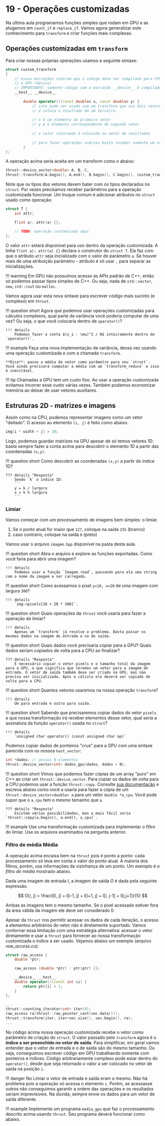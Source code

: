 # 19 - Operações customizadas

Na última aula programamos funções simples que rodam em GPU e as plugamos em `count_if` e `replace_if`. Vamos agora generalizar este conhecimento para `transform` e criar funções mais complexas. 

## Operações customizadas em `transform`

Para criar nossas próprias operações usamos a seguinte sintaxe:

```.cpp
struct custom_transform
{
    // essas marcações indicam que o código deve ser compilado para CPU (host) 
    // e GPU (device)
    // IMPORTANTE: somente código com a marcação __device__ é compilado para GPU
    __host__ __device__
    
        double operator()(const double& x, const double& y) {
            // isto pode ser usado com um transform que usa dois vetores 
            // e coloca o resultado em um terceiro.
            
            // x é um elemento do primeiro vetor
            // y é o elemento correspondente do segundo vetor
            
            // o valor retornado é colocado no vetor de resultados
            
            // para fazer operações unárias basta receber somente um argumento.
        }
};
```

A operação acima seria aceita em um transform como o abaixo:


```cpp
thrust::device_vector<double> A, B, C;
thrust::transform(A.begin(), A.end(), B.begin(), C.begin(), custom_transform());
```

Note que os tipos dos vetores devem bater com os tipos declarados no `struct`. Por vezes precisamos receber parâmetros para a operação customizada funcionar. Um truque comum é adicionar atributos no `struct` usado como operação:

```cpp
struct T {
    int attr;

    T(int a): attr(a) {};

    // TODO: operação customizada aqui
};
```

O valor `attr` estará disponível para uso dentro da operação customizada. A linha `T(int a): attr(a) {}` declara o construtor do `struct T`. Ela faz com que o atributo `attr` seja inicializado com o valor do parâmetro `a`. Se houver mais de uma atribuição parâmetro - atributo é só usar `,` para separar as inicializações. 

!!! warning
    Em GPU não possuimos acesso às APIs padrão de C++, então só podemos passar tipos simples de C++. Ou seja, nada de `std::vector`, `new`, `std::cout` ou `malloc`. 

Vamos agora usar esta nova sintaxe para escrever código mais sucinto (e complexo) em `thrust`. 

!!! question short
    Agora que podemos usar operações customizadas para cálculos complexos, qual parte da variância você poderia computar de uma vez? Ou seja, o que você colocaria dentro de  `operator()`?
    
    !!! details
        Podemos fazer a conta $(x_i - \mu)^2 / N$ inteiramente dentro do `operator()`.

!!! example
    Faça uma nova implementação da variância, dessa vez usando uma operação customizada e com a chamada `transform`. 

    **Dica**: passe a média do vetor como parâmetro para seu `struct`. Você ainda precisará computar a média com um `transform_reduce` e isso é inevitável.

!!! tip 
    Chamadas a GPU tem um custo fixo. Ao usar a operação customizada evitamos incorrer esse custo várias vezes. Também podemos economizar memória ao deixar de usar vetores auxiliares. 

## Estruturas 2D - matrizes e imagens

Assim como na CPU, podemos representar imagens como um vetor "deitado". O acesso ao elemento `(i, j)` é feito como abaixo.

```cpp
img[i * width + j] = 10;
```

Logo, podemos guardar matrizes na GPU apesar de só temos vetores 1D: basta sempre fazer a conta acima para descobrir o elemento 1D a partir das coordenadas `(x,y)`.

!!! question short
    Como descobrir as coordenadas `(x,y)` a partir do índice 1D?
    
    ??? details "Resposta"
        Sendo `k` o índice 1D:
        ```
        y = k / largura
        x = k % largura
        ```

### Limiar

Vamos começar com um processamento de imagens bem simples: o limiar.

1. Se o ponto atual for maior que `127`, coloque na saída `255` (branco)
2. caso contrário, coloque na saída `0` (preto)


Vamos usar o arquivo `imagem.hpp` disponível na pasta desta aula. 

!!! question short 
    Abra o arquivo e explore as funções exportadas. Como você faria para abrir uma imagem?
    
    !!! details
        Podemos usar a função `Imagem.read`, passando para ela uma string com o nome da imagem a ser carregada.

!!! question short
    Como acessamos o pixel `y=10, x=20` de uma imagem com largura `300`? 
    
    !!! details
        `img->pixels[10 + 20 * 300]`.

!!! question short
    Quais operações da `thrust` você usaria para fazer a operação de limiar?
    
    !!! details 
        Apenas um `transform` já resolve o problema. Basta passar os mesmos dados na imagem de entrada e na de saída. 

!!! question short
    Quais dados você precisaria copiar para a GPU? Quais dados seriam copiados de volta para a CPU ao finalizar?
    
    ??? details "Resposta"
        É necessário copiar o vetor pixels e o tamanho total da imagem para a GPU, o que significa que teremos um vetor para a imagem de entrada. O vetor de saída também deve ser criado na GPU, mas não precisa ser inicializado. Após o cálculo ele deverá ser copiado de volta para a CPU.

!!! question short
    Quantos vetores usaremos na nossa operação `transform`?
    
    !!! details
        Um para entrada e outro para saída. 

!!! question short
    Sabendo que precisaremos copiar dados do vetor `pixels` e que nossa transformação irá receber elementos desse vetor, qual seria a assinatura da função `operator()` usada no `struct`?
    
    !!! details
        `unsigned char operator() (const unsigned char &p)`

Podemos copiar dados de ponteiros "crus" para a GPU com uma sintaxe parecida com os nossos `host_vector`:

```cpp
int *dados; // possui N elementos
thrust::device_vector<int> dados_gpu(dados, dados + N);
```

!!! question short
    Vimos que podemos fazer cópias de um array "puro" em *C++* ao criar um `thrust::device_vector`. Para copiar os dados de volta para a CPU podemos usar a função `thrust::copy`. Consulte [sua documentação](https://thrust.github.io/doc/group__copying.html) e escreva abaixo como você a usaria para fazer a cópia de um `thrust::device_vector<double> a` para um vetor `double *a_cpu`. Você pode supor que o `a_cpu` tem o mesmo tamanho que `a`.

    ??? details "Resposta"
        Existem várias possibilidades, mas a mais fácil seria `thrust::copy(a.begin(), a.end(), a_cpu)`.

!!! example
    Use uma transformação customizada para implementar o filtro do limiar. Use os arquivos examinados na pergunta anterior. 

### Filtro de média Média

A operação acima encaixa bem na `thrust` pois é ponto a ponto: cada processamento só leva em conta o valor do ponto atual. A maioria dos filtros, porém, usa informações da vizinhança de um ponto. Um exemplo é o *filtro de média* mostrado abaixo.

Dada uma imagem de entrada $I$, a imagem de saída $O$ é dada pela seguinte expressão.

$$
O[i, j] = \frac{I[i, j] + I[i-1, j] + I[i+1, j] + I[i, j-1] + I[i,j+1]}{5}
$$

Ambas as imagens tem o mesmo tamanho. Se o pixel acessado estiver fora da área válida da imagem ele deve ser considerado 0. 

Apesar da `thrust` nos permitir acessar os dados de cada iteração, o acesso a elementos arbitrários do vetor não é diretamente suportado. Vamos contornar essa limitação com uma estratégia alternativa: acessar o vetor diretamente e usar a `thrust` para fornecer ao nossa transformação customizada o índice a ser usado. Vejamos abaixo um exemplo (arquivo *raw_access.cu*):


```cpp
struct raw_access {
    double *ptr;

    raw_access (double *ptr) : ptr(ptr) {};

    __device__ __host__
    double operator()(const int &i) {
        return ptr[i] + 1;
    }
};

...
thrust::counting_iterator<int> iter(0);
raw_access ra(thrust::raw_pointer_cast(vec.data()));
thrust::transform(iter, iter+vec.size(), vec.begin(), ra);
...
```

No código acima nossa operação customizada recebe o vetor como parâmetro de criação do `struct`. O valor passado pelo `transform` agora é o **índice a ser preenchido no vetor de saída**. Para simplificar, em geral vamos entender que o vetor de entrada e o de saída são do mesmo tamanho. Ou seja, conseguimos escrever código em GPU trabalhando somente com ponteiros e índices. Código arbitrariamente complexo pode estar dentro do `operator()`, desde que seja retornado o valor a ser colocado no vetor de saída na posição `i`.


!!! danger
    No Limiar o vetor de entrada e saída eram o mesmo. Não há problema pois a operação só acessa o elemento `i`. Porém, se acessasse outros não conseguimos garantir a ordem das operações e os resultados seriam imprevisíveis. Na dúvida, sempre envie os dados para um vetor de saída diferente.
    

!!! example
    Implemente um programa `media_gpu` que faz o processamento descrito acima usando `thrust`. Seu programa deverá funcionar como abaixo. 


